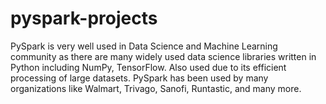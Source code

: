 # pyspark-projects
PySpark is very well used in Data Science and Machine Learning community as there are many widely used data science libraries written in Python including NumPy, TensorFlow. Also used due to its efficient processing of large datasets. PySpark has been used by many organizations like Walmart, Trivago, Sanofi, Runtastic, and many more.
